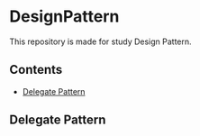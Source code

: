 # DesignPattern

This repository is made for study Design Pattern.

## Contents
* [Delegate Pattern](.Documentations/DelegatePattern.md)

## Delegate Pattern

